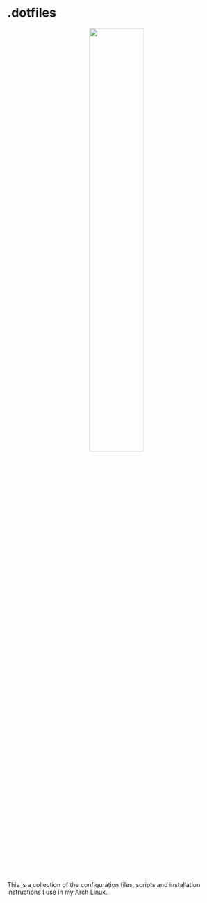 # .dotfiles

<div align="center">
   <img src="https://arcanesciencelab.files.wordpress.com/2016/08/archlinux-icon-crystal-64-svg.png" width="50%" height="50%" />
</div>

This is a collection of the configuration files, scripts and installation instructions I use in my Arch Linux.

